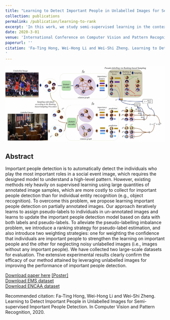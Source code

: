 ```yaml
---
title: "Learning to Detect Important People in Unlabelled Images for Semi-supervised Important People Detection"
collection: publications
permalink: /publication/learning-to-rank
excerpt: 'In this work, we study semi-supervised learning in the context of important people detection and propose a semi-supervised learning method for this task.'
date: 2020-3-01
venue: 'International Conference on Computer Vision and Pattern Recognition'
paperurl: ''
citation: 'Fa-Ting Hong, Wei-Hong Li and Wei-Shi Zheng. Learning to Detect Important People in Unlabelled Images for Semi-supervised Important People Detection. In Computer Vision and Pattern Recognition, 2020.
'
---
```

<!-- <img src='/Projects/Learning-to-Rank/1842-framework.jpg'> -->
![avatar](/Projects/Learning-to-Rank/1842-framework.jpg)
## Abstract
Important people detection is to automatically detect the individuals who play the most important roles in a social event image, which requires the designed model to understand a high-level pattern. However, existing methods rely heavily on supervised learning using large quantities of annotated image samples, which are more costly to collect for important people detection than for individual entity recognition (e.g., object recognition). To overcome this problem, we propose learning important people detection on partially annotated images. Our approach iteratively learns to assign pseudo-labels to individuals in un-annotated images and learns to update the important people detection model based on data with both labels and pseudo-labels. To alleviate the pseudo-labelling imbalance problem, we introduce a ranking strategy for pseudo-label estimation, and also introduce two weighting strategies: one for weighting the confidence that individuals are important people to strengthen the learning on important people and the other for neglecting noisy unlabelled images (i.e., images without any important people). We have collected two large-scale datasets for evaluation. The extensive experimental results clearly confirm the efficacy of our method attained by leveraging unlabelled images for improving the performance of important people detection.

[Download paper here](https://arxiv.org/abs/2004.07568) [[Poster]](https://harlanhong.github.io/Projects/Learning-to-Rank/1842-poster.pdf)  
[Download EMS dataset](https://mail2sysueducn-my.sharepoint.com/:u:/g/personal/hongft3_mail2_sysu_edu_cn/ETuCvaHTmgVHoJ0CscBZV7oBJN_29czRgcDDy8cwJS3HMQ?e=jzJcvb)  
[Download ENCAA dataset](https://mail2sysueducn-my.sharepoint.com/:u:/g/personal/hongft3_mail2_sysu_edu_cn/EUyT_9kkfQtHgUBrVXHgnXUBFqsb7Zs5D61ewJ4E90jceQ?e=c1XQBN)

Recommended citation: Fa-Ting Hong, Wei-Hong Li and Wei-Shi Zheng. Learning to Detect Important People in Unlabelled Images for Semi-supervised Important People Detection. In Computer Vision and Pattern Recognition, 2020.